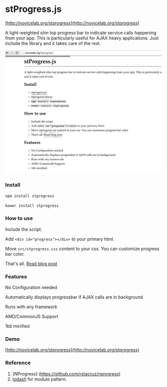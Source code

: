 # stProgress.js

[http://novicelab.org/stprogress](http://novicelab.org/stprogress)

A light-weighted slim top progress bar to indicate service calls happening from your app. This is particularly useful for AJAX heavy applications. Just include the library and it takes care of the rest.

![alt tag](https://raw.githubusercontent.com/ShivrajRath/stprogress/master/screenshot.png)

### Install
``npm install stprogress``

``bower install stprogress``

### How to use
Include the script.

Add ``<div id="progress"></div>`` to your primary html.

Move ``src/stprogress.css`` content to your css. You can customize progress bar color.

That's all. [Read blog post](http://novicelab.org)

### Features
No Configuration needed

Automatically displays progressbar if AJAX calls are in background

Runs with any framework

AMD/CommonJS Support

1kb minified

### Demo

[http://novicelab.org/stprogress](http://novicelab.org/stprogress)

### Reference
1. [NProgress] (https://github.com/rstacruz/nprogress)
1. [lodash](https://github.com/lodash/lodash/blob/master/lodash.js) for module pattern.